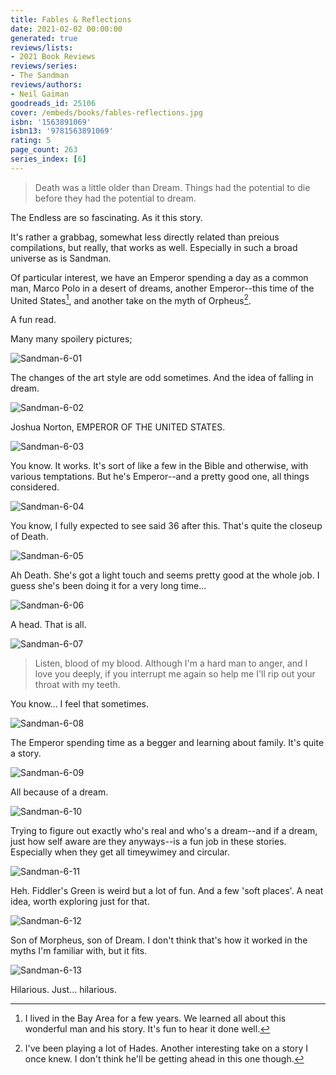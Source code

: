 ```yaml
---
title: Fables & Reflections
date: 2021-02-02 00:00:00
generated: true
reviews/lists:
- 2021 Book Reviews
reviews/series:
- The Sandman
reviews/authors:
- Neil Gaiman
goodreads_id: 25106
cover: /embeds/books/fables-reflections.jpg
isbn: '1563891069'
isbn13: '9781563891069'
rating: 5
page_count: 263
series_index: [6]
---
```

> Death was a little older than Dream. Things had the potential to die before
> they had the potential to dream.

The Endless are so fascinating. As it this story.  

<!--more-->

It's rather a grabbag, somewhat less directly related than preious compilations, but really, that works as well. Especially in such a broad universe as is Sandman.  

Of particular interest, we have an Emperor spending a day as a common man, Marco Polo in a desert of dreams, another Emperor--this time of the United States[^sf], and another take on the myth of Orpheus[^hades].  

A fun read.  

Many many spoilery pictures;  

![Sandman-6-01](/embeds/books/attachments/sandman-6-01.jpg)  

The changes of the art style are odd sometimes. And the idea of falling in dream.  

![Sandman-6-02](/embeds/books/attachments/sandman-6-02.jpg)  

Joshua Norton, EMPEROR OF THE UNITED STATES.  

![Sandman-6-03](/embeds/books/attachments/sandman-6-03.jpg)  

You know. It works. It's sort of like a few in the Bible and otherwise, with various temptations. But he's Emperor--and a pretty good one, all things considered.  

![Sandman-6-04](/embeds/books/attachments/sandman-6-04.jpg)  

You know, I fully expected to see said 36 after this. That's quite the closeup of Death.  

![Sandman-6-05](/embeds/books/attachments/sandman-6-05.jpg)  

Ah Death. She's got a light touch and seems pretty good at the whole job. I guess she's been doing it for a very long time...  

![Sandman-6-06](/embeds/books/attachments/sandman-6-06.jpg)  

A head. That is all.  

![Sandman-6-07](/embeds/books/attachments/sandman-6-07.jpg)  

> Listen, blood of my blood. Although I'm a hard man to anger, and I love you
> deeply, if you interrupt me again so help me I'll rip out your throat with
> my teeth.

You know... I feel that sometimes.  

![Sandman-6-08](/embeds/books/attachments/sandman-6-08.jpg)  

The Emperor spending time as a begger and learning about family. It's quite a story.  

![Sandman-6-09](/embeds/books/attachments/sandman-6-09.jpg)  

All because of a dream.  

![Sandman-6-10](/embeds/books/attachments/sandman-6-10.jpg)  

Trying to figure out exactly who's real and who's a dream--and if a dream, just how self aware are they anyways--is a fun job in these stories. Especially when they get all timeywimey and circular.  

![Sandman-6-11](/embeds/books/attachments/sandman-6-11.jpg)  

Heh. Fiddler's Green is weird but a lot of fun. And a few 'soft places'. A neat idea, worth exploring just for that.  

![Sandman-6-12](/embeds/books/attachments/sandman-6-12.jpg)  

Son of Morpheus, son of Dream. I don't think that's how it worked in the myths I'm familiar with, but it fits.  

![Sandman-6-13](/embeds/books/attachments/sandman-6-13.jpg)  

Hilarious. Just... hilarious.  

[^sf]: I lived in the Bay Area for a few years. We learned all about this wonderful man and his story. It's fun to hear it done well.  

[^hades]: I've been playing a lot of Hades. Another interesting take on a story I once knew. I don't think he'll be getting ahead in this one though.